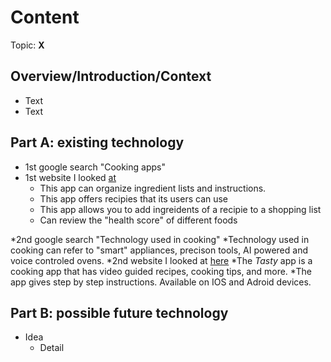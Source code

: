 # Content
Topic: **X**

## Overview/Introduction/Context
* Text
* Text

## Part A: existing technology
* 1st google search "Cooking apps"
* 1st website I looked [at](https://medium.com/@prausev/whisk-the-ultimate-cooking-app-ca0207b5b2ce)
  * This app can organize ingredient lists and instructions.
  * This app offers recipies that its users can use
  * This app allows you to add ingreidents of a recipie to a shopping list
  * Can review the "health score" of different foods
    
*2nd google search "Technology used in cooking"
  *Technology used in cooking can refer to "smart" appliances, precison tools, AI powered and voice controled ovens.
*2nd website I looked at [here](https://www.wptasty.com/best-cooking-apps)
  *The _Tasty_ app is a cooking app that has video guided recipes, cooking tips, and more.
  *The app gives step by step instructions. Available on IOS and Adroid devices.

## Part B: possible future technology
* Idea
  * Detail
